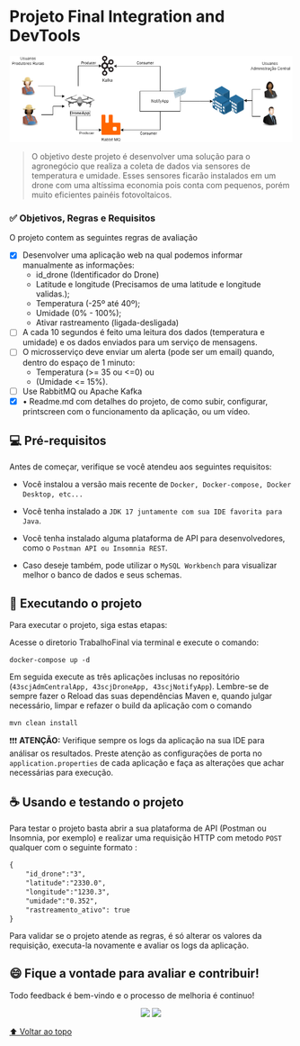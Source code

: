 # Projeto Final Integration and DevTools

<img src="img\macro_trabalho_final.png" alt="Desenho macro de solução para o Trabalho">

> O objetivo deste projeto é desenvolver uma solução para o agronegócio que realiza a coleta de dados via sensores de temperatura e umidade. Esses sensores ficarão instalados em um drone com uma altíssima economia pois conta com pequenos, porém muito eficientes painéis fotovoltaicos.

### :white_check_mark: Objetivos, Regras e Requisitos

O projeto contem as seguintes regras de avaliação

- [x] Desenvolver uma aplicação web na qual podemos informar manualmente as informações:
  - id_drone (Identificador do Drone)
  - Latitude e longitude (Precisamos de uma latitude e longitude validas.);
  - Temperatura (-25º até 40º);
  - Umidade (0% - 100%);
  - Ativar rastreamento (ligada-desligada)
- [ ] A cada 10 segundos é feito uma leitura dos dados (temperatura e umidade) e os dados enviados para um serviço de mensagens.
- [ ] O microsserviço deve enviar um alerta (pode ser um email) quando, dentro do espaço de 1 minuto:
  - Temperatura (>= 35 ou <=0) ou
  - (Umidade <= 15%).
- [ ] Use RabbitMQ ou Apache Kafka
- [x] • Readme.md com detalhes do projeto, de como subir, configurar, printscreen com o funcionamento da aplicação, ou um vídeo.

## 💻 Pré-requisitos

Antes de começar, verifique se você atendeu aos seguintes requisitos:

- Você instalou a versão mais recente de `Docker, Docker-compose, Docker Desktop, etc...`

- Você tenha instalado a `JDK 17 juntamente com sua IDE favorita para Java`.

- Você tenha instalado alguma plataforma de API para desenvolvedores, como o `Postman API ou Insomnia REST`.

- Caso deseje também, pode utilizar o `MySQL Workbench` para visualizar melhor o banco de dados e seus schemas.

## 🚀 Executando o projeto

Para executar o projeto, siga estas etapas:

Acesse o diretorio TrabalhoFinal via terminal e execute o comando:

```
docker-compose up -d
```

Em seguida execute as três aplicações inclusas no repositório (`43scjAdmCentralApp, 43scjDroneApp, 43scjNotifyApp`). Lembre-se de sempre fazer o Reload das suas dependências Maven e, quando julgar necessário, limpar e refazer o build da aplicação com o comando

```
mvn clean install
```

:heavy_exclamation_mark::heavy_exclamation_mark::heavy_exclamation_mark: <b>ATENÇÃO:</b> Verifique sempre os logs da aplicação na sua IDE para análisar os resultados. Preste atenção as configurações de porta no `application.properties` de cada aplicação e faça as alterações que achar necessárias para execução.

## ☕ Usando e testando o projeto

Para testar o projeto basta abrir a sua plataforma de API (Postman ou Insomnia, por exemplo) e realizar uma requisição HTTP com metodo `POST` qualquer com o seguinte formato :

```
{
	"id_drone":"3",
	"latitude":"2330.0",
	"longitude":"1230.3",
	"umidade":"0.352",
	"rastreamento_ativo": true
}
```

Para validar se o projeto atende as regras, é só alterar os valores da requisição, executa-la novamente e avaliar os logs da aplicação.

## 😄 Fique a vontade para avaliar e contribuir!<br>

Todo feedback é bem-vindo e o processo de melhoria é continuo!

<p align="center"><a href="#" alt="Linkedin">
<img src="https://img.shields.io/badge/-Linkedin-0e76a8?style=flat-square&logo=Linkedin&logoColor=white&link=https://www.linkedin.com/in/caramujox/" /></a>
<a href="#" alt="Linkedin">
<img src="https://img.shields.io/twitter/follow/camirujo?style=social" /></a>
</p>

[⬆ Voltar ao topo](#projeto-final-integration-and-devtools)<br>
